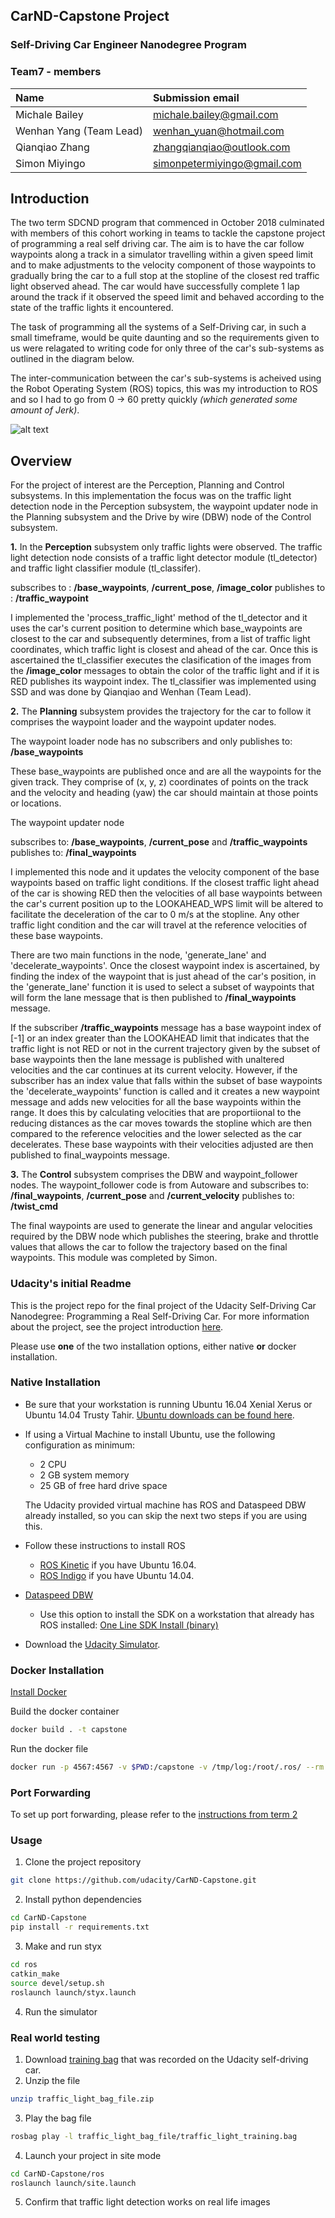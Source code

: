 ## CarND-Capstone Project
### Self-Driving Car Engineer Nanodegree Program

[//]: # (Image References)

[image1]:./imgs/capstone_ros_graph.png "ROS topics - Car sub-systems"

### Team7 - members

|Name                       	|Submission email         |
|:------------------------------|:------------------------|
|Michale Bailey             	| michale.bailey@gmail.com| 
|Wenhan Yang (Team Lead)       	| wenhan_yuan@hotmail.com |   
|Qianqiao Zhang             	| zhangqianqiao@outlook.com|
|Simon Miyingo              	|simonpetermiyingo@gmail.com| 

## Introduction

The two term SDCND program that commenced in October 2018 culminated with members of this cohort working in teams to tackle the capstone project of programming a real self driving car. The aim is to have the car follow waypoints along a track in a simulator travelling within a given speed limit and to make adjustments to the velocity component of those waypoints to gradually bring the car to a full stop at the stopline of the closest red traffic light observed ahead. The car would have successfully complete 1 lap around the track if it observed the speed limit and behaved according to the state of the traffic lights it encountered.

The task of programming all the systems of a Self-Driving car, in such a small timeframe,  would be quite daunting and so the requirements given to us were relagated to writing code for only three of the car's sub-systems as outlined in the diagram below.

The inter-communication between the car's sub-systems is acheived using the Robot Operating System (ROS) topics, this was my introduction to ROS and so I had to go from 0 -> 60 pretty quickly *(which generated some amount of Jerk)*. 

![alt text][image1]

## Overview

For the project of interest are the Perception, Planning and Control subsystems. In this implementation the focus was on the traffic light detection node in the Perception subsystem, the waypoint updater node in the Planning subsystem and the Drive by wire (DBW) node of the Control subsystem.

**1.** In the **Perception** subsystem only traffic lights were observed. The traffic light detection node consists of a traffic light detector module (tl_detector) and traffic light classifier module (tl_classifer).

subscribes to : **/base_waypoints**, **/current_pose**, **/image_color**
publishes to : **/traffic_waypoint** 

I implemented the 'process_traffic_light' method of the tl_detector and it uses the car's current position to determine which base_waypoints are closest to the car and subsequently determines, from a list of traffic light coordinates, which traffic light is closest and ahead of the car. Once this is ascertained the tl_classifier executes the clasification of the images from the **/image_color** messages to obtain the color of the traffic light and if it is RED publishes its waypoint index. The tl_classifier was implemented using SSD and was done by Qianqiao and Wenhan (Team Lead).				

**2.** The **Planning** subsystem provides the trajectory for the car to follow it comprises the waypoint loader and the waypoint updater nodes.

The waypoint loader node has no subscribers and only publishes to: **/base_waypoints**

These base_waypoints are published once and are all the waypoints for the given track. They comprise of (x, y, z) coordinates of points on the track and the velocity and heading (yaw) the car should maintain at those points or locations.

The waypoint updater node

subscribes to: **/base_waypoints**, **/current_pose** and **/traffic_waypoints**
publishes to: **/final_waypoints**

I implemented this node and it updates the velocity component of the base waypoints based on traffic light conditions. If the closest traffic light ahead of the car is showing RED then the velocities of all base waypoints between the car's current position up to the LOOKAHEAD_WPS limit will be altered to facilitate the deceleration of the car to 0 m/s at the stopline. Any other traffic light condition and the car will travel at the reference velocities of these base waypoints.

There are two main functions in the node, 'generate_lane' and 'decelerate_waypoints'. Once the closest waypoint index is ascertained, by finding the index of the waypoint that is just ahead of the car's position, in the 'generate_lane' function it is used to select a subset of waypoints that will form the lane message that is then published to **/final_waypoints** message.

If the subscriber **/traffic_waypoints** message has a base waypoint index of [-1] or an index greater than the LOOKAHEAD limit that indicates that the traffic light is not RED or not in the current trajectory given by the subset of base waypoints then the lane message is published with unaltered velocities and the car continues at its current velocity. However, if the subscriber has an index value that falls within the subset of base waypoints the 'decelerate_waypoints' function is called and it creates a new waypoint message and adds new velocities for all the base waypoints within the range. It does this by calculating velocities that are proportiional to the reducing distances as the car moves towards the stopline which are then compared to the reference velocities and the lower selected as the car decelerates. These base waypoints with their velocities adjusted are then published to final_waypoints message.

**3.** The **Control** subsystem comprises the DBW and waypoint_follower nodes. The waypoint_follower code is from Autoware and 
subscribes to: **/final_waypoints**, **/current_pose** and **/current_velocity**
publishes to: **/twist_cmd**

The final waypoints are used to generate the linear and angular velocities required by the DBW node which publishes the steering, brake and throttle values that allows the car to follow the trajectory based on the final waypoints. This module was completed by Simon.

### Udacity's initial Readme

This is the project repo for the final project of the Udacity Self-Driving Car Nanodegree: Programming a Real Self-Driving Car. For more information about the project, see the project introduction [here](https://classroom.udacity.com/nanodegrees/nd013/parts/6047fe34-d93c-4f50-8336-b70ef10cb4b2/modules/e1a23b06-329a-4684-a717-ad476f0d8dff/lessons/462c933d-9f24-42d3-8bdc-a08a5fc866e4/concepts/5ab4b122-83e6-436d-850f-9f4d26627fd9).

Please use **one** of the two installation options, either native **or** docker installation.

### Native Installation

* Be sure that your workstation is running Ubuntu 16.04 Xenial Xerus or Ubuntu 14.04 Trusty Tahir. [Ubuntu downloads can be found here](https://www.ubuntu.com/download/desktop).
* If using a Virtual Machine to install Ubuntu, use the following configuration as minimum:
  * 2 CPU
  * 2 GB system memory
  * 25 GB of free hard drive space

  The Udacity provided virtual machine has ROS and Dataspeed DBW already installed, so you can skip the next two steps if you are using this.

* Follow these instructions to install ROS
  * [ROS Kinetic](http://wiki.ros.org/kinetic/Installation/Ubuntu) if you have Ubuntu 16.04.
  * [ROS Indigo](http://wiki.ros.org/indigo/Installation/Ubuntu) if you have Ubuntu 14.04.
* [Dataspeed DBW](https://bitbucket.org/DataspeedInc/dbw_mkz_ros)
  * Use this option to install the SDK on a workstation that already has ROS installed: [One Line SDK Install (binary)](https://bitbucket.org/DataspeedInc/dbw_mkz_ros/src/81e63fcc335d7b64139d7482017d6a97b405e250/ROS_SETUP.md?fileviewer=file-view-default)
* Download the [Udacity Simulator](https://github.com/udacity/CarND-Capstone/releases).

### Docker Installation
[Install Docker](https://docs.docker.com/engine/installation/)

Build the docker container
```bash
docker build . -t capstone
```

Run the docker file
```bash
docker run -p 4567:4567 -v $PWD:/capstone -v /tmp/log:/root/.ros/ --rm -it capstone
```

### Port Forwarding
To set up port forwarding, please refer to the [instructions from term 2](https://classroom.udacity.com/nanodegrees/nd013/parts/40f38239-66b6-46ec-ae68-03afd8a601c8/modules/0949fca6-b379-42af-a919-ee50aa304e6a/lessons/f758c44c-5e40-4e01-93b5-1a82aa4e044f/concepts/16cf4a78-4fc7-49e1-8621-3450ca938b77)

### Usage

1. Clone the project repository
```bash
git clone https://github.com/udacity/CarND-Capstone.git
```

2. Install python dependencies
```bash
cd CarND-Capstone
pip install -r requirements.txt
```
3. Make and run styx
```bash
cd ros
catkin_make
source devel/setup.sh
roslaunch launch/styx.launch
```
4. Run the simulator

### Real world testing
1. Download [training bag](https://s3-us-west-1.amazonaws.com/udacity-selfdrivingcar/traffic_light_bag_file.zip) that was recorded on the Udacity self-driving car.
2. Unzip the file
```bash
unzip traffic_light_bag_file.zip
```
3. Play the bag file
```bash
rosbag play -l traffic_light_bag_file/traffic_light_training.bag
```
4. Launch your project in site mode
```bash
cd CarND-Capstone/ros
roslaunch launch/site.launch
```
5. Confirm that traffic light detection works on real life images
